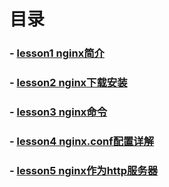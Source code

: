 
# 目录
### - [lesson1 nginx简介](https://github.com/yancongcong1/study-log/tree/master/nginx/lesson1)
### - [lesson2 nginx下载安装](https://github.com/yancongcong1/study-log/tree/master/nginx/lesson2)
### - [lesson3 nginx命令](https://github.com/yancongcong1/study-log/tree/master/nginx/lesson3)
### - [lesson4 nginx.conf配置详解](https://github.com/yancongcong1/study-log/tree/master/nginx/lesson4)
### - [lesson5 nginx作为http服务器](https://github.com/yancongcong1/study-log/tree/master/nginx/lesson5)